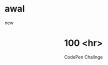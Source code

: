 # awal
new
<div class="sky">
    <div class="skybars"></div>
    <div class="sun"></div>
    <div class="mountain-wrapper"></div>
</div>
<div class="ground">
    <div id="vertical"></div>
</div>

<header>
    <h1>100 &lt;hr&gt;</h1>
    <p>CodePen Challnge</p>
</header>
